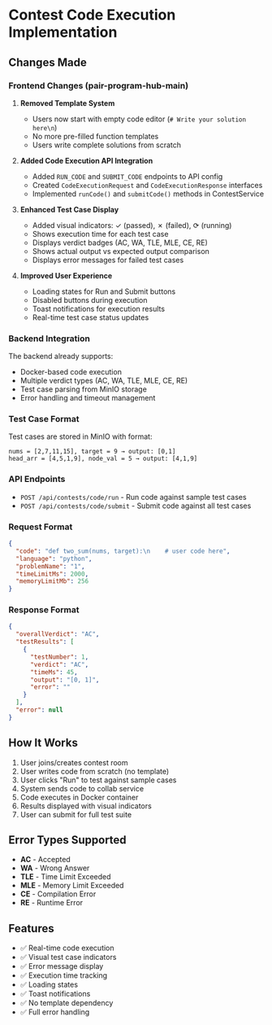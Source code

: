 # Contest Code Execution Implementation

## Changes Made

### Frontend Changes (pair-program-hub-main)

1. **Removed Template System**
   - Users now start with empty code editor (`# Write your solution here\n`)
   - No more pre-filled function templates
   - Users write complete solutions from scratch

2. **Added Code Execution API Integration**
   - Added `RUN_CODE` and `SUBMIT_CODE` endpoints to API config
   - Created `CodeExecutionRequest` and `CodeExecutionResponse` interfaces
   - Implemented `runCode()` and `submitCode()` methods in ContestService

3. **Enhanced Test Case Display**
   - Added visual indicators: ✓ (passed), ✗ (failed), ⟳ (running)
   - Shows execution time for each test case
   - Displays verdict badges (AC, WA, TLE, MLE, CE, RE)
   - Shows actual output vs expected output comparison
   - Displays error messages for failed test cases

4. **Improved User Experience**
   - Loading states for Run and Submit buttons
   - Disabled buttons during execution
   - Toast notifications for execution results
   - Real-time test case status updates

### Backend Integration

The backend already supports:
- Docker-based code execution
- Multiple verdict types (AC, WA, TLE, MLE, CE, RE)
- Test case parsing from MinIO storage
- Error handling and timeout management

### Test Case Format

Test cases are stored in MinIO with format:
```
nums = [2,7,11,15], target = 9 → output: [0,1]
head_arr = [4,5,1,9], node_val = 5 → output: [4,1,9]
```

### API Endpoints

- `POST /api/contests/code/run` - Run code against sample test cases
- `POST /api/contests/code/submit` - Submit code against all test cases

### Request Format

```json
{
  "code": "def two_sum(nums, target):\n    # user code here",
  "language": "python",
  "problemName": "1",
  "timeLimitMs": 2000,
  "memoryLimitMb": 256
}
```

### Response Format

```json
{
  "overallVerdict": "AC",
  "testResults": [
    {
      "testNumber": 1,
      "verdict": "AC",
      "timeMs": 45,
      "output": "[0, 1]",
      "error": ""
    }
  ],
  "error": null
}
```

## How It Works

1. User joins/creates contest room
2. User writes code from scratch (no template)
3. User clicks "Run" to test against sample cases
4. System sends code to collab service
5. Code executes in Docker container
6. Results displayed with visual indicators
7. User can submit for full test suite

## Error Types Supported

- **AC** - Accepted
- **WA** - Wrong Answer
- **TLE** - Time Limit Exceeded
- **MLE** - Memory Limit Exceeded
- **CE** - Compilation Error
- **RE** - Runtime Error

## Features

- ✅ Real-time code execution
- ✅ Visual test case indicators
- ✅ Error message display
- ✅ Execution time tracking
- ✅ Loading states
- ✅ Toast notifications
- ✅ No template dependency
- ✅ Full error handling